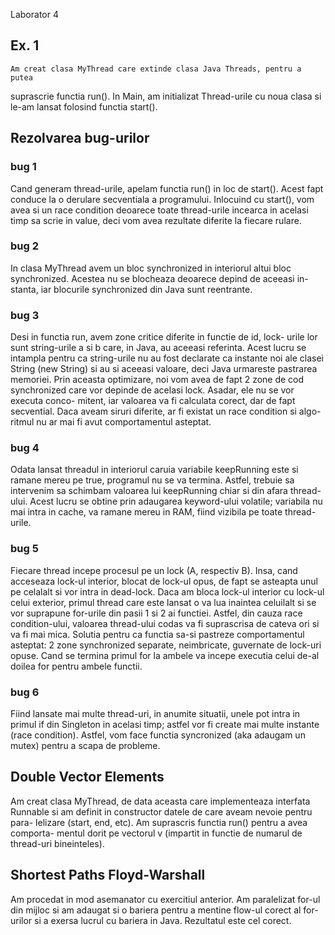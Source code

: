 Laborator 4

## Ex. 1

	Am creat clasa MyThread care extinde clasa Java Threads, pentru a putea
suprascrie functia run(). In Main, am initializat Thread-urile cu noua clasa
si le-am lansat folosind functia start().


## Rezolvarea bug-urilor

### bug 1
Cand generam thread-urile, apelam functia run() in loc de start().
Acest fapt conduce la o derulare secventiala a programului. Inlocuind
cu start(), vom avea si un race condition deoarece toate thread-urile
incearca in acelasi timp sa scrie in value, deci vom avea rezultate
diferite la fiecare rulare.
	
### bug 2
In clasa MyThread avem un bloc synchronized in interiorul altui bloc
synchronized. Acestea nu se blocheaza deoarece depind de aceeasi in-
stanta, iar blocurile synchronized din Java sunt reentrante.

### bug 3
Desi in functia run, avem zone critice diferite in functie de id, lock-
urile lor sunt string-urile a si b care, in Java, au aceeasi referinta.
Acest lucru se intampla pentru ca string-urile nu au fost declarate ca 
instante noi ale clasei String (new String) si au si aceeasi valoare,
deci Java urmareste pastrarea memoriei.
Prin aceasta optimizare, noi vom avea de fapt 2 zone de cod synchronized
care vor depinde de acelasi lock. Asadar, ele nu se vor executa conco-
mitent, iar valoarea va fi calculata corect, dar de fapt secvential.
Daca aveam siruri diferite, ar fi existat un race condition si algo-
ritmul nu ar mai fi avut comportamentul asteptat.
	
### bug 4
Odata lansat threadul in interiorul caruia variabile keepRunning este
si ramane mereu pe true, programul nu se va termina. Astfel, trebuie
sa intervenim sa schimbam valoarea lui keepRunning chiar si din afara
thread-ului. Acest lucru se obtine prin adaugarea keyword-ului
volatile; variabila nu mai intra in cache, va ramane mereu in RAM, fiind
vizibila pe toate thread-urile.
	
### bug 5
Fiecare thread incepe procesul pe un lock (A, respectiv B). Insa, cand
acceseaza lock-ul interior, blocat de lock-ul opus, de fapt se asteapta
unul pe celalalt si vor intra in dead-lock. Daca am bloca lock-ul 
interior cu lock-ul celui exterior, primul thread care este lansat o va
lua inaintea celuilalt si se vor suprapune for-urile din pasii 1 si 2
ai functiei. Astfel, din cauza race condition-ului, valoarea thread-ului
codas va fi suprascrisa de cateva ori si va fi mai mica.
Solutia pentru ca functia sa-si pastreze comportamentul asteptat:
2 zone synchronized separate, neimbricate, guvernate de lock-uri opuse.
Cand se termina primul for la ambele va incepe executia celui de-al
doilea for pentru ambele functii.
	
### bug 6
Fiind lansate mai multe thread-uri, in anumite situatii, unele pot intra
in primul if din Singleton in acelasi timp; astfel vor fi create mai 
multe instante (race condition). Astfel, vom face functia syncronized
(aka adaugam un mutex) pentru a scapa de probleme.
	
	
## Double Vector Elements
	
Am creat clasa MyThread, de data aceasta care implementeaza interfata
Runnable si am definit in constructor datele de care aveam nevoie pentru para-
lelizare (start, end, etc). Am suprascris functia run() pentru a avea comporta-
mentul dorit pe vectorul v (impartit in functie de numarul de thread-uri
bineinteles).


## Shortest Paths Floyd-Warshall
	
Am procedat in mod asemanator cu exercitiul anterior. Am paralelizat
for-ul din mijloc si am adaugat si o bariera pentru a mentine flow-ul corect
al for-urilor si a exersa lucrul cu bariera in Java. Rezultatul este cel corect.
	
	
	
	
	
	
	
	
	
	
	
	
	
	
	
	
	
	
	

